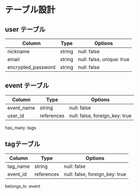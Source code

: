
# テーブル設計


## user テーブル

| Column             | Type         | Options                        |
| ------------------ | ------       | -----------                    |
| nickname           | string       | null: false                    |
| email              | string       | null: false, unique: true      |
| encrypted_password | string       | null: false                    |


## event テーブル

| Column             | Type         | Options                        |
| ------------------ | ------       | -----------                    |
| event_name         | string       | null: false                    |
|  user_id           | references   | null: false, foreign_key: true |


has_many :tags




## tagテーブル

| Column     | Type      | Options     |
| -------    | --------- | ----------- |
|  tag_name  | string    | null: false |
|  event_id  | references| null: false, foreign_key: true |

belongs_to :event


